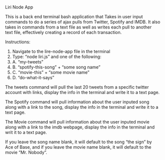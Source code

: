 Liri Node App

This is a back end terminal bash application that Takes in user input commands to do a series of ajax pulls from Twitter, Spotify and IMDB. It also takes in commands from a text file as well as writes each pull to another text file, effectively creating a record of each transaction. 

Instructions:
1. Navigate to the lire-node-app file in the terminal
2. Type: “node liri.js” and one of the following: 
3. A. “my-tweets”
4. B. “spotify-this-song” + “some song name”
5. C. “movie-this” + “some movie name”
6. D. “do-what-it-says”

The tweets command will pull the last 20 tweets from a specific twitter account with links, display the info in the terminal and write it to a text page.

The Spotify command will pull information about the user inputed song along with a link to the song, display the info in the terminal and write it to a text page.

The Movie command will pull information about the user inputed movie along with a link to the imdb webpage, display the info in the terminal and writ it to a text page.

If you leave the song name blank, it will default to the song “the sign” by Ace of Base, and if you leave the movie name blank, it will default to the movie “Mr. Nobody”.
